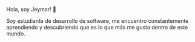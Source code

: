 Hola, soy Jeymar! 👋

Soy estudiante de desarrollo de software, me encuentro constantemente aprendiendo y descubriendo que es lo que más me gusta dentro de este mundo. 
